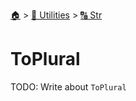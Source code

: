 <!--startTocHeader-->
[🏠](../../README.md) > [🔧 Utilities](../README.md) > [🔠 Str](README.md)
# ToPlural
<!--endTocHeader-->

TODO: Write about `ToPlural`

<!--startTocSubTopic-->
<!--endTocSubTopic-->